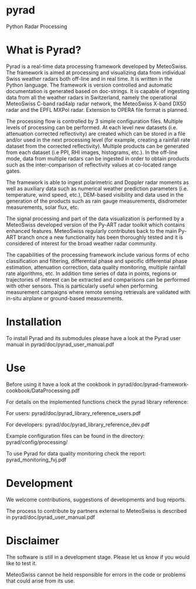 # pyrad
Python Radar Processing

# What is Pyrad?
Pyrad is a real-time data processing framework developed by MeteoSwiss. The framework is
aimed at processing and visualizing data from individual Swiss weather radars both off-line and in
real time. It is written in the Python language. The framework is version controlled and automatic
documentation is generated based on doc-strings. It is capable of ingesting data from all the
weather radars in Switzerland, namely the operational MeteoSwiss C-band rad4alp radar network,
the MeteoSwiss X-band DX50 radar and the EPFL MXPol radar. Extension to OPERA file format is planned.

The processing flow is controlled by 3 simple configuration files. Multiple levels of processing can
be performed. At each level new datasets (i.e. attenuation corrected reflectivity) are created which
can be stored in a file and/or used in the next processing level (for example, creating a rainfall rate
dataset from the corrected reflectivity). Multiple products can be generated from each dataset (i.e
PPI, RHI images, histograms, etc.). In the off-line mode, data from multiple radars can be ingested
in order to obtain products such as the inter-comparison of reflectivity values at co-located range
gates.

The framework is able to ingest polarimetric and Doppler radar moments as well as auxiliary data
such as numerical weather prediction parameters (i.e. temperature, wind speed, etc.), DEM-based
visibility and data used in the generation of the products such as rain gauge measurements,
disdrometer measurements, solar flux, etc.

The signal processing and part of the data visualization is performed by a MeteoSwiss developed
version of the Py-ART radar toolkit which contains enhanced features. MeteoSwiss regularly
contributes back to the main Py-ART branch once a new functionality has been thoroughly tested
and it is considered of interest for the broad weather radar community.

The capabilities of the processing framework include various forms of echo classification and
filtering, differential phase and specific differential phase estimation, attenuation correction, data
quality monitoring, multiple rainfall rate algorithms, etc. In addition time series of data in points,
regions or trajectories of interest can be extracted and comparisons can be performed with other
sensors. This is particularly useful when performing measurement campaigns where remote
sensing retrievals are validated with in-situ airplane or ground-based measurements.

# Installation
To install Pyrad and its submodules please have a look at the Pyrad user manual in pyrad/doc/pyrad_user_manual.pdf

# Use
Before using it have a look at the cookbook in pyrad/doc/pyrad-framework-cookbook/DataProcessing.pdf

For details on the implemented functions check the pyrad library reference:

For users: pyrad/doc/pyrad_library_reference_users.pdf

For developers: pyrad/doc/pyrad_library_reference_dev.pdf


Example configuration files can be found in the directory: pyrad/config/processing/

To use Pyrad for data quality monitoring check the report: pyrad_monitoring_fvj.pdf

# Development
We welcome contributions, suggestions of developments and bug reports.

The process to contribute by partners external to MeteoSwiss is described in pyrad/doc/pyrad_user_manual.pdf

# Disclaimer
The software is still in a development stage. Please let us know if you would like to test it. 

MeteoSwiss cannot be held responsible for errors in the code or problems that could arise from its use.

